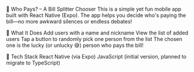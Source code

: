 💸 Who Pays? – A Bill Splitter Chooser
This is a simple yet fun mobile app built with React Native (Expo). The app helps you decide who's paying the bill—no more awkward silences or endless debates!

📱 What It Does
Add users with a name and nickname
View the list of added users
Tap a button to randomly pick one person from the list
The chosen one is the lucky (or unlucky 😅) person who pays the bill!

🔧 Tech Stack
React Native (via Expo)
JavaScript (initial version, planned to migrate to TypeScript)
